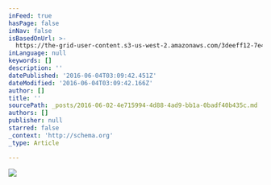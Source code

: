 ```yaml
---
inFeed: true
hasPage: false
inNav: false
isBasedOnUrl: >-
  https://the-grid-user-content.s3-us-west-2.amazonaws.com/3deeff12-7e40-4895-810f-dc59ea65f612.jpg
inLanguage: null
keywords: []
description: ''
datePublished: '2016-06-04T03:09:42.451Z'
dateModified: '2016-06-04T03:09:42.166Z'
author: []
title: ''
sourcePath: _posts/2016-06-02-4e715994-4d88-4ad9-bb1a-0badf40b435c.md
authors: []
publisher: null
starred: false
_context: 'http://schema.org'
_type: Article

---
```

![](https://the-grid-user-content.s3-us-west-2.amazonaws.com/3deeff12-7e40-4895-810f-dc59ea65f612.jpg)